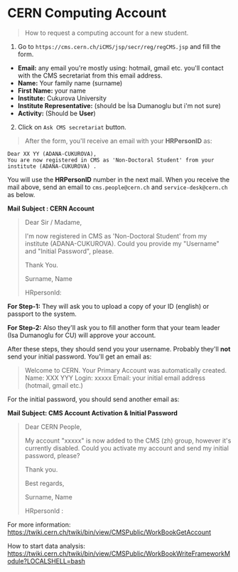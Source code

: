 # CERN Computing Account
> How to request a computing account for a new student.

1. Go to `https://cms.cern.ch/iCMS/jsp/secr/reg/regCMS.jsp` and fill the form.

- **Email:** any email you're mostly using: hotmail, gmail etc. you'll contact with the CMS secretariat from this email address. 
- **Name:** Your family name (surname)
- **First Name:** your name
- **Institute:** Cukurova University
- **Institute Representative:** (should be İsa Dumanoglu but i'm not sure)
- **Activity:** (Should be **User**)


2. Click on `Ask CMS secretariat` button.

> After the form, you'll receive an email with your **HRPersonID** as:

    Dear XX YY (ADANA-CUKUROVA),
    You are now registered in CMS as 'Non-Doctoral Student' from your institute (ADANA-CUKUROVA) .

You will use the **HRPersonID** number in the next mail.
When you receive the mail above, send an email to `cms.people@cern.ch` and `service-desk@cern.ch` as below.


**Mail Subject : CERN Account**
> Dear Sir / Madame,
>
>	I'm now registered in CMS as 'Non-Doctoral Student' from my institute (ADANA-CUKUROVA). Could you provide my "Username" and "Initial Password", please.
>
>	Thank You.
>
> Surname, Name
> 
> HRpersonId:

**For Step-1:**
They will ask you to upload a copy of your ID (english) or passport to the system.

**For Step-2:**
Also they'll ask you to fill another form that your team leader (Isa Dumanoglu for CU) will approve your account.


After these steps, they should send you your username. Probably they'll **not** send your initial password. You'll get an email as:

> Welcome to CERN. Your Primary Account was automatically created.
> Name: XXX YYY
> Login: xxxxx
> Email: your initial email address (hotmail, gmail etc.)



For the initial password, you should send another email as:

**Mail Subject: CMS Account Activation & Initial Password**

> Dear CERN People,
>
> My account "xxxxx" is now added to the CMS (zh) group, however it's currently disabled. Could you activate my account and send my initial password, please?
>
> Thank you.
>
> Best regards,
>
> Surname, Name
>
> HRpersonId :








For more information: https://twiki.cern.ch/twiki/bin/view/CMSPublic/WorkBookGetAccount

How to start data analysis: https://twiki.cern.ch/twiki/bin/view/CMSPublic/WorkBookWriteFrameworkModule?LOCALSHELL=bash
